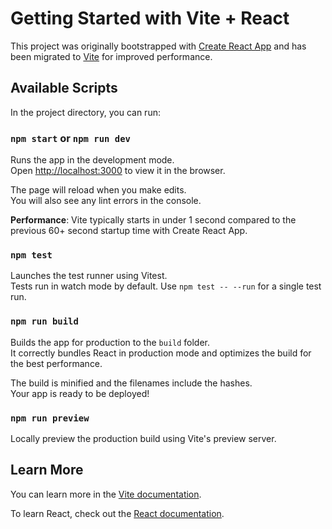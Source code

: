 # Getting Started with Vite + React

This project was originally bootstrapped with [Create React App](https://github.com/facebook/create-react-app) and has been migrated to [Vite](https://vitejs.dev/) for improved performance.

## Available Scripts

In the project directory, you can run:

### `npm start` or `npm run dev`

Runs the app in the development mode.\
Open [http://localhost:3000](http://localhost:3000) to view it in the browser.

The page will reload when you make edits.\
You will also see any lint errors in the console.

**Performance**: Vite typically starts in under 1 second compared to the previous 60+ second startup time with Create React App.

### `npm test`

Launches the test runner using Vitest.\
Tests run in watch mode by default. Use `npm test -- --run` for a single test run.

### `npm run build`

Builds the app for production to the `build` folder.\
It correctly bundles React in production mode and optimizes the build for the best performance.

The build is minified and the filenames include the hashes.\
Your app is ready to be deployed!

### `npm run preview`

Locally preview the production build using Vite's preview server.

## Learn More

You can learn more in the [Vite documentation](https://vitejs.dev/).

To learn React, check out the [React documentation](https://reactjs.org/).